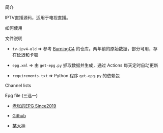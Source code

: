  简介

lPTV直播源码，适用于电视直播。

 如何使用

 文件说明

- `tv-ipv4-old` => 参考 [BurningC4](https://github.com/BurningC4/Chinese-IPTV) 的仓库，两年前的原始数据，部分可用，存在延迟和卡顿

- `epg.xml` => 由 `get-epg.py` 抓取数据并生成，通过 Actions 每天定时自动更新

- `requirements.txt` => Python 程序 `get-epg.py` 的依赖包

 Channel lists

 Epg file (三选一)

- [老张的EPG Since2019](http://epg.51zmt.top:8000/e.xml)

- [Github](https://raw.githubusercontent.com/xiaoluoxxx/iptv-one/main/epg.xml)
 
- [某大神](https://epg.112114.xyz/pp.xml)


























































